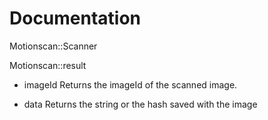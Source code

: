 # Documentation


Motionscan::Scanner


Motionscan::result
- imageId
Returns the imageId of the scanned image.

- data
Returns the string or the hash saved with the image